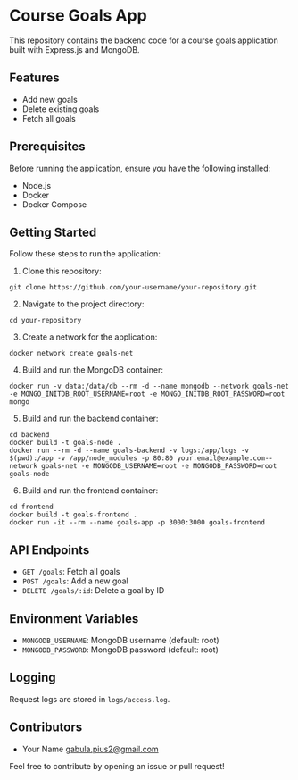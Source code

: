 # Course Goals App

This repository contains the backend code for a course goals application built with Express.js and MongoDB.

## Features

- Add new goals
- Delete existing goals
- Fetch all goals

## Prerequisites

Before running the application, ensure you have the following installed:

- Node.js
- Docker
- Docker Compose

## Getting Started

Follow these steps to run the application:

1. Clone this repository:

```
git clone https://github.com/your-username/your-repository.git
```

2. Navigate to the project directory:

```
cd your-repository
```

3. Create a network for the application:

```
docker network create goals-net
```

4. Build and run the MongoDB container:

```
docker run -v data:/data/db --rm -d --name mongodb --network goals-net -e MONGO_INITDB_ROOT_USERNAME=root -e MONGO_INITDB_ROOT_PASSWORD=root mongo
```

5. Build and run the backend container:

```
cd backend
docker build -t goals-node .
docker run --rm -d --name goals-backend -v logs:/app/logs -v $(pwd):/app -v /app/node_modules -p 80:80 your.email@example.com--network goals-net -e MONGODB_USERNAME=root -e MONGODB_PASSWORD=root goals-node
```

6. Build and run the frontend container:

```
cd frontend
docker build -t goals-frontend .
docker run -it --rm --name goals-app -p 3000:3000 goals-frontend
```

## API Endpoints

- `GET /goals`: Fetch all goals
- `POST /goals`: Add a new goal
- `DELETE /goals/:id`: Delete a goal by ID

## Environment Variables

- `MONGODB_USERNAME`: MongoDB username (default: root)
- `MONGODB_PASSWORD`: MongoDB password (default: root)

## Logging

Request logs are stored in `logs/access.log`.

## Contributors

- Your Name <gabula.pius2@gmail.com>

Feel free to contribute by opening an issue or pull request!
